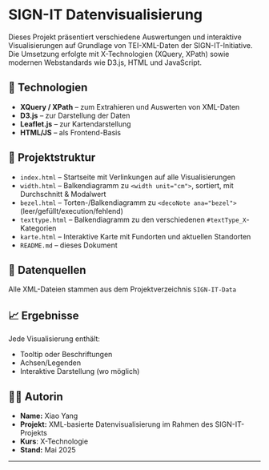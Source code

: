 # SIGN-IT Datenvisualisierung

Dieses Projekt präsentiert verschiedene Auswertungen und interaktive Visualisierungen auf Grundlage von TEI-XML-Daten der SIGN-IT-Initiative. Die Umsetzung erfolgte mit X-Technologien (XQuery, XPath) sowie modernen Webstandards wie D3.js, HTML und JavaScript.

## 🔧 Technologien

- **XQuery / XPath** – zum Extrahieren und Auswerten von XML-Daten
- **D3.js** – zur Darstellung der Daten 
- **Leaflet.js** – zur Kartendarstellung
- **HTML/JS** – als Frontend-Basis

## 📁 Projektstruktur

- `index.html` – Startseite mit Verlinkungen auf alle Visualisierungen
- `width.html` – Balkendiagramm zu `<width unit="cm">`, sortiert, mit Durchschnitt & Modalwert
- `bezel.html` – Torten-/Balkendiagramm zu `<decoNote ana="bezel">` (leer/gefüllt/execution/fehlend)
- `texttype.html` – Balkendiagramm zu den verschiedenen `#textType_X`-Kategorien
- `karte.html` – Interaktive Karte mit Fundorten und aktuellen Standorten
- `README.md` – dieses Dokument

## 🧪 Datenquellen

Alle XML-Dateien stammen aus dem Projektverzeichnis `SIGN-IT-Data` 

## 📈 Ergebnisse

Jede Visualisierung enthält:
- Tooltip oder Beschriftungen
- Achsen/Legenden
- Interaktive Darstellung (wo möglich)

## 👩‍🎓 Autorin

- **Name:** Xiao Yang  
- **Projekt:** XML-basierte Datenvisualisierung im Rahmen des SIGN-IT-Projekts
- **Kurs**: X-Technologie
- **Stand:** Mai 2025

---

